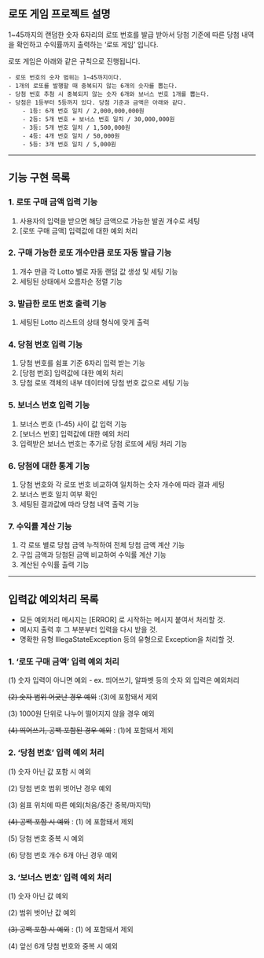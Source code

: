 ## 로또 게임 프로젝트 설명

1~45까지의 랜덤한 숫자 6자리의 로또 번호를 발급 받아서 당첨 기준에 따른 당첨 내역을 확인하고 수익률까지 출력하는 ‘로또 게임’ 입니다.

로또 게임은 아래와 같은 규칙으로 진행됩니다.

```
- 로또 번호의 숫자 범위는 1~45까지이다.
- 1개의 로또를 발행할 때 중복되지 않는 6개의 숫자를 뽑는다.
- 당첨 번호 추첨 시 중복되지 않는 숫자 6개와 보너스 번호 1개를 뽑는다.
- 당첨은 1등부터 5등까지 있다. 당첨 기준과 금액은 아래와 같다.
    - 1등: 6개 번호 일치 / 2,000,000,000원
    - 2등: 5개 번호 + 보너스 번호 일치 / 30,000,000원
    - 3등: 5개 번호 일치 / 1,500,000원
    - 4등: 4개 번호 일치 / 50,000원
    - 5등: 3개 번호 일치 / 5,000원

```

---

## 기능 구현 목록

### 1. 로또 구매 금액 입력 기능

1. 사용자의 입력을 받으면 해당 금액으로 가능한 발권 개수로 세팅
2. [로또 구매 금액] 입력값에 대한 예외 처리

### 2. 구매 가능한 로또 개수만큼 로또 자동 발급 기능

1. 개수 만큼 각 Lotto 별로 자동 랜덤 값 생성 및 세팅 기능
2. 세팅된 상태에서 오름차순 정렬 기능

### 3. 발급한 로또 번호 출력 기능

1. 세팅된 Lotto 리스트의 상태 형식에 맞게 출력

### 4. 당첨 번호 입력 기능

1. 당첨 번호를 쉼표 기준 6자리 입력 받는 기능
2. [당첨 번호] 입력값에 대한 예외 처리
3. 당첨 로또 객체의 내부 데이터에 당첨 번호 값으로 세팅 기능

### 5. 보너스 번호 입력 기능

1. 보너스 번호 (1-45) 사이 값 입력 기능
2. [보너스 번호] 입력값에 대한 예외 처리
3. 입력받은 보너스 번호는 추가로 당첨 로또에 세팅 처리 기능

### 6. 당첨에 대한 통계 기능

1. 당첨 번호와 각 로또 번호 비교하여 일치하는 숫자 개수에 따라 결과 세팅
2. 보너스 번호 일치 여부 확인
3. 세팅된 결과값에 따라 당첨 내역 출력 기능

### 7. 수익률 계산 기능

1. 각 로또 별로 당첨 금액 누적하여 전체 당첨 금액 계산 기능
2. 구입 금액과 당첨된 금액 비교하여 수익률 계산 기능
3. 계산된 수익률 출력 기능

---

## 입력값 예외처리 목록

- 모든 예외처리 메시지는 [ERROR] 로 시작하는 메시지 붙여서 처리할 것.
- 메시지 출력 후 그 부분부터 입력을 다시 받을 것.
- 명확한 유형 IllegaStateException 등의 유형으로 Exception을 처리할 것.

### 1. ‘로또 구매 금액’ 입력 예외 처리

(1) 숫자 입력이 아니면 예외 - ex. 띄어쓰기, 알파벳 등의 숫자 외 입력은 예외처리

~~(2) 숫자 범위 어긋난 경우 예외~~ :(3)에 포함돼서 제외

(3) 1000원 단위로 나누어 떨어지지 않을 경우 예외

~~(4) 띄어쓰기, 공백 포함된 경우 예외~~ : (1)에 포함돼서 제외

### 2. ‘당첨 번호’ 입력 예외 처리

(1) 숫자 아닌 값 포함 시 예외

(2) 당첨 번호 범위 벗어난 경우 예외

(3) 쉼표 위치에 따른 예외(처음/중간 중복/마지막)

~~(4) 공백 포함 시 예외~~ : (1) 에 포함돼서 제외

(5) 당첨 번호 중복 시 예외

(6) 당첨 번호 개수 6개 아닌 경우 예외

### 3. ‘보너스 번호’ 입력 예외 처리

(1) 숫자 아닌 값 예외

(2) 범위 벗어난 값 예외

~~(3) 공백 포함 시 예외~~ : (1) 에 포함돼서 제외

(4) 앞선 6개 당첨 번호와 중복 시 예외